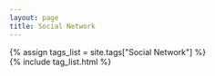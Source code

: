 ```yaml
---
layout: page
title: Social Network
---
```


{% assign tags_list = site.tags["Social Network"] %}  
{% include tag_list.html %}

